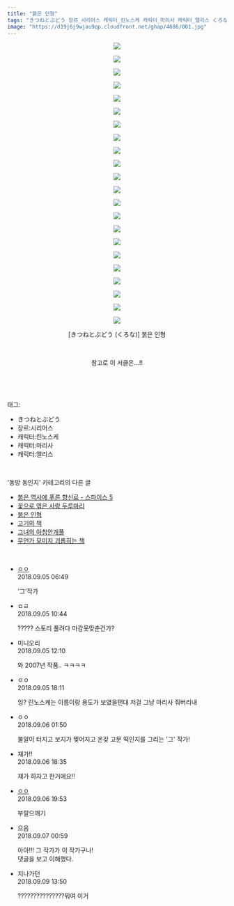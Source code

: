 ```yaml
---
title: "붉은 인형"
tags: "きつねとぶどう 장르_시리어스 캐릭터_린노스케 캐릭터_마리사 캐릭터_앨리스 くろな 동방_동인지"
image: "https://d19j6j9wjau9qp.cloudfront.net/ghap/4686/001.jpg"
---
```

<div class="article">
<p style="text-align: center; clear: none; float: none;"><img src="{{ site.imgserver8 }}/ghap/4686/001.jpg"/></p>
<p style="text-align: center; clear: none; float: none;"><img src="{{ site.imgserver8 }}/ghap/4686/002.jpg"/></p>
<p style="text-align: center; clear: none; float: none;"><img src="{{ site.imgserver8 }}/ghap/4686/003.jpg"/></p>
<p style="text-align: center; clear: none; float: none;"><img src="{{ site.imgserver8 }}/ghap/4686/004.jpg"/></p>
<p style="text-align: center; clear: none; float: none;"><img src="{{ site.imgserver8 }}/ghap/4686/005.jpg"/></p>
<p style="text-align: center; clear: none; float: none;"><img src="{{ site.imgserver8 }}/ghap/4686/006.jpg"/></p>
<p style="text-align: center; clear: none; float: none;"><img src="{{ site.imgserver8 }}/ghap/4686/007.jpg"/></p>
<p style="text-align: center; clear: none; float: none;"><img src="{{ site.imgserver8 }}/ghap/4686/008.jpg"/></p>
<p style="text-align: center; clear: none; float: none;"><img src="{{ site.imgserver8 }}/ghap/4686/009.jpg"/></p>
<p style="text-align: center; clear: none; float: none;"><img src="{{ site.imgserver8 }}/ghap/4686/010.jpg"/></p>
<p style="text-align: center; clear: none; float: none;"><img src="{{ site.imgserver8 }}/ghap/4686/011.jpg"/></p>
<p style="text-align: center; clear: none; float: none;"><img src="{{ site.imgserver8 }}/ghap/4686/012.jpg"/></p>
<p style="text-align: center; clear: none; float: none;"><img src="{{ site.imgserver8 }}/ghap/4686/013.jpg"/></p>
<p style="text-align: center; clear: none; float: none;"><img src="{{ site.imgserver8 }}/ghap/4686/014.jpg"/></p>
<p style="text-align: center; clear: none; float: none;"><img src="{{ site.imgserver8 }}/ghap/4686/015.jpg"/></p>
<p style="text-align: center; clear: none; float: none;"><img src="{{ site.imgserver8 }}/ghap/4686/016.jpg"/></p>
<p style="text-align: center; clear: none; float: none;"><img src="{{ site.imgserver8 }}/ghap/4686/017.jpg"/></p>
<p style="text-align: center; clear: none; float: none;"><img src="{{ site.imgserver8 }}/ghap/4686/018.jpg"/></p>
<p style="text-align: center; clear: none; float: none;"><img src="{{ site.imgserver8 }}/ghap/4686/019.jpg"/></p>
<p style="text-align: center; clear: none; float: none;"><img src="{{ site.imgserver8 }}/ghap/4686/020.jpg"/></p>
<p style="text-align: center; clear: none; float: none;"><img src="{{ site.imgserver8 }}/ghap/4686/021.jpg"/></p>
<p style="text-align: center; clear: none; float: none;"><img src="{{ site.imgserver8 }}/ghap/4686/022.jpg"/></p>
<p style="text-align: center; clear: none; float: none;">[きつねとぶどう (くろな)] 붉은 인형</p>
<p style="text-align: center; clear: none; float: none;"><br/></p>
<p style="text-align: center; clear: none; float: none;">참고로 이 서클은...!!</p>
<p><br/></p>
</div><br/>
<div class="tagTrail">
<p>태그: </p>
<ul>
<li>きつねとぶどう</li>
<li>장르:시리어스</li>
<li>캐릭터:린노스케</li>
<li>캐릭터:마리사</li>
<li>캐릭터:앨리스</li>
</ul>
</div><br/>
<div class="another">
<p>'동방 동인지' 카테고리의 다른 글</p>
<ul>
<li><a href="/ghap_4697">붉은 역사에 푸른 향신료 - 스파이스 5</a></li>
<li><a href="/ghap_4691">꽃으로 엮은 사랑 두루마리</a></li>
<li><a href="/ghap_4686">붉은 인형</a></li>
<li><a href="/ghap_4685">고기의 책</a></li>
<li><a href="/ghap_4684">그녀의 아침안개풀</a></li>
<li><a href="/ghap_4683">무언가 모미지 괴롭히는 책</a></li>
</ul>
</div><br/>
<div class="cb_module cb_fluid">
<div class="cb_wrt cb_profile">
<div class="comment">
<ul>
<li class="cb_thumb_off" id="comment15326360">
<div class="cb_comment_area">
<div class="cb_info_area">
<div class="cb_section">
<span class="cb_nick_name"> <a href="http://i8999999u998" onclick="return openLinkInNewWindow(this)">ㅇㅇ</a></span>
</div>
<div class="cb_section">
<span class="cb_date">2018.09.05 06:49 </span>
</div>
</div>
<div class="cb_dsc_comment">
<p class="cb_dsc">
											'그'작가
										</p>
</div>
</div></li>
<li class="cb_thumb_off" id="comment15326457">
<div class="cb_comment_area">
<div class="cb_info_area">
<div class="cb_section">
<span class="cb_nick_name">ㅁㄹ</span>
</div>
<div class="cb_section">
<span class="cb_date">2018.09.05 10:44 </span>
</div>
</div>
<div class="cb_dsc_comment">
<p class="cb_dsc">
											????? 스토리 풀려다 마감못맞춘건가?
										</p>
</div>
</div></li>
<li class="cb_thumb_off" id="comment15326486">
<div class="cb_comment_area">
<div class="cb_info_area">
<div class="cb_section">
<span class="cb_nick_name">미니오리</span>
</div>
<div class="cb_section">
<span class="cb_date">2018.09.05 12:10 </span>
</div>
</div>
<div class="cb_dsc_comment">
<p class="cb_dsc">
											와 2007년 작품.. ㅋㅋㅋㅋ
										</p>
</div>
</div></li>
<li class="cb_thumb_off" id="comment15326656">
<div class="cb_comment_area">
<div class="cb_info_area">
<div class="cb_section">
<span class="cb_nick_name">ㅇㅇ</span>
</div>
<div class="cb_section">
<span class="cb_date">2018.09.05 18:11 </span>
</div>
</div>
<div class="cb_dsc_comment">
<p class="cb_dsc">
											잉? 린노스케는 이름이랑 용도가 보였을탠대 저걸 그냥 마리사 줘버리내 
										</p>
</div>
</div></li>
<li class="cb_thumb_off" id="comment15326858">
<div class="cb_comment_area">
<div class="cb_info_area">
<div class="cb_section">
<span class="cb_nick_name">ㅇㅇ</span>
</div>
<div class="cb_section">
<span class="cb_date">2018.09.06 01:50 </span>
</div>
</div>
<div class="cb_dsc_comment">
<p class="cb_dsc">
											불알이 터지고 보지가 찢어지고 온갖 고문 떡인지를 그리는 '그' 작가!
										</p>
</div>
</div></li>
<li class="cb_thumb_off" id="comment15327215">
<div class="cb_comment_area">
<div class="cb_info_area">
<div class="cb_section">
<span class="cb_nick_name">쟤가!!</span>
</div>
<div class="cb_section">
<span class="cb_date">2018.09.06 18:35 </span>
</div>
</div>
<div class="cb_dsc_comment">
<p class="cb_dsc">
											쟤가 하자고 한거에요!!
										</p>
</div>
</div></li>
<li class="cb_thumb_off" id="comment15327250">
<div class="cb_comment_area">
<div class="cb_info_area">
<div class="cb_section">
<span class="cb_nick_name"> <a href="http://i8999999u998" onclick="return openLinkInNewWindow(this)">ㅇㅇ</a></span>
</div>
<div class="cb_section">
<span class="cb_date">2018.09.06 19:53 </span>
</div>
</div>
<div class="cb_dsc_comment">
<p class="cb_dsc">
											부랄으깨기
										</p>
</div>
</div></li>
<li class="cb_thumb_off" id="comment15327395">
<div class="cb_comment_area">
<div class="cb_info_area">
<div class="cb_section">
<span class="cb_nick_name">으음</span>
</div>
<div class="cb_section">
<span class="cb_date">2018.09.07 00:59 </span>
</div>
</div>
<div class="cb_dsc_comment">
<p class="cb_dsc">
											아아!!! 그 작가가 이 작가구나! <br/>
댓글을 보고 이해했다.
										</p>
</div>
</div></li>
<li class="cb_thumb_off" id="comment15328809">
<div class="cb_comment_area">
<div class="cb_info_area">
<div class="cb_section">
<span class="cb_nick_name">지나가던</span>
</div>
<div class="cb_section">
<span class="cb_date">2018.09.09 13:50 </span>
</div>
</div>
<div class="cb_dsc_comment">
<p class="cb_dsc">
											???????????????뭐여 이거
										</p>
</div>
</div></li>
</ul>
</div>
</div><!-- commentList close -->
</div><br/>
